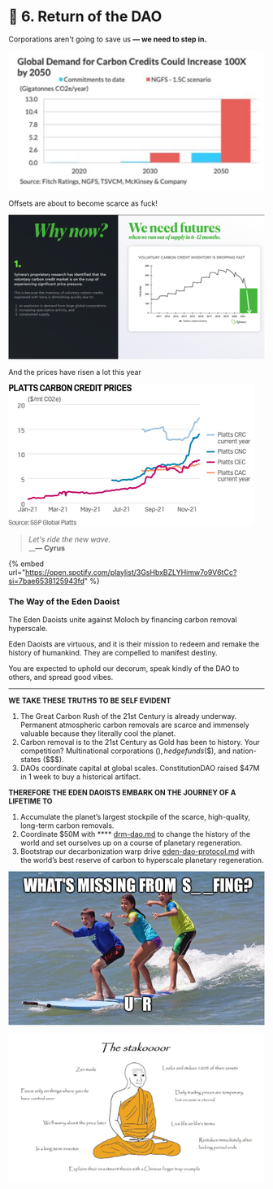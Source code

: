 # 🌊 6. Return of the DAO

Corporations aren't going to save us **— we need to step in.**

![](<../.gitbook/assets/image (4).png>)

Offsets are about to become scarce as fuck!

![](<../.gitbook/assets/image (20).png>)

And the prices have risen a lot this year

![](<../.gitbook/assets/image (1) (1).png>)



> _Let's ride the new wave._\
> __**— Cyrus**

{% embed url="https://open.spotify.com/playlist/3GsHbxBZLYHimw7o9V6tCc?si=7bae6538125943fd" %}

### The Way of the Eden Daoist

The Eden Daoists unite against Moloch by financing carbon removal hyperscale.

Eden Daoists are virtuous, and it is their mission to redeem and remake the history of humankind. They are compelled to manifest destiny.

You are expected to uphold our decorum, speak kindly of the DAO to others, and spread good vibes.

****

**WE TAKE THESE TRUTHS TO BE SELF EVIDENT**

1. The Great Carbon Rush of the 21st Century is already underway. Permanent atmospheric carbon removals are scarce and immensely valuable because they literally cool the planet.
2. Carbon removal is to the 21st Century as Gold has been to history. Your competition? Multinational corporations ($), hedge funds (\$$), and nation-states (\$$$).
3. DAOs coordinate capital at global scales. ConstitutionDAO raised $47M in 1 week to buy a historical artifact.

**THEREFORE THE EDEN DAOISTS EMBARK ON THE JOURNEY OF A LIFETIME TO**

1. Accumulate the planet’s largest stockpile of the scarce, high-quality, long-term carbon removals.
2. Coordinate $50M with **** [drm-dao.md](../drm-dao.md "mention") to change the history of the world and set ourselves up on a course of planetary regeneration.
3. Bootstrap our decarbonization warp drive [eden-dao-protocol.md](../eden-dao-protocol.md "mention") with the world’s best reserve of carbon to hyperscale planetary regeneration.



![](<../.gitbook/assets/image (21).png>)

![](<../.gitbook/assets/image (8).png>)
